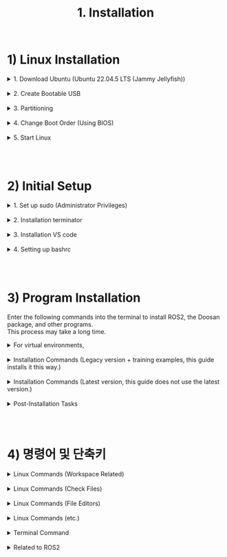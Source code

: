 # <center>1. Installation</center>

<br/>
<!------------------------------------------------------------------->

# 1) Linux Installation

<!------------------------------------------------------------------->
<details>
<summary>1. Download Ubuntu (Ubuntu 22.04.5 LTS (Jammy Jellyfish))</summary>

1. Download the ISO file via the link.(ubuntu-22.04.5-desktop-amd64.iso)  
https://releases.ubuntu.com/jammy/
</details>

<br/>
<!------------------------------------------------------------------->
<details>
<summary>2. Create Bootable USB</summary>

1) Prepare a bootable USB (4GB or larger)<br/>
2) Download Rufus: https://rufus.ie/en/<br/>
3) Connect the USB to your computer and run Rufus<br/>
4) Select the previously downloaded "ubuntu-22.04.5-desktop-amd64.iso" file, then click the 'Start' button<br/>
</details>

<br/>
<!------------------------------------------------------------------->
<details>
<summary>3. Partitioning</summary>

1. Windows Control Panel > Navigate to the Disk Management page to partition your drive<br/>
2. Right-click the partition and select "Shrink Volume"<br/>
3. Allocate enough disk space for the Linux installation<br/>

</details>


<br/>
<!------------------------------------------------------------------->
<details>
<summary>4. Change Boot Order (Using BIOS)</summary>

1. Shut down the Windows OS
2. Connect the bootable USB
3. Start the computer
4. Enter BIOS by pressing F2 (may vary depending on motherboard)
5. Navigate to the Security menu
6. Click Secure Boot Configuration
7. Change Secure Boot Option to Disabled (revert after Linux installation if not using Linux)
8. Go to the Boot menu
9. Set the Linux OS installation USB as the first priority and save (revert after installation)
10. Restart the computer
</details>


<br/>
<!------------------------------------------------------------------->
<details>
<summary>5. Start Linux</summary>

1. Welcome : English, install Ubuntu
2. Keyboard layout : English(US), English(US)
3. Updates and other software : Normal installation
4. Installation type : Something else - choose the free space and click "+"
5. Create partition : Size*, Primary, Beginning of this space, swap area  
> Size : 102,400MB (100GB) (adjust as required)  
> Type for the new partition : Primary  
> Location for the new partition : Beginning of this space  
> Use as : Ext4 journaling file system  
Mount point : /
1. Where are you? : Seoul
2. Who are you? : Set name and password (set in English, for this guide everything is set to 'asd')
3. Welcome to Ubuntu :  Wait for installation to complete
4. Installation Complete : Click Restart Now
5.  Online Accounts : Skip
6.  Livepatch : Next
7.  Help improve Ubuntu : No, don't send system info - Next
</details>


<br/><br/>
<!------------------------------------------------------------------->

# 2) Initial Setup

<!------------------------------------------------------------------->
<details>
<summary>1. Set up sudo (Administrator Privileges)</summary>

<br/>

Open the administrator settings page (using terminal):
``` bash
$ sudo visudo
```
Add the following lines to the opened file:
``` bash
# Replace 'asd' with your username

# Find the line that says 'root ALL=(ALL:ALL) ALL' and add the following line right below it
asd ALL=(ALL:ALL) ALL # Grants the user permission to use sudo commands

# Add the following line to the very bottom of the bashrc file
asd ALL=NOPASSWD: ALL # Command to bypass password input for sudo commands

# Press Ctrl + X (to save and exit)
```
</details>



<br/>
<!------------------------------------------------------------------->
<details>
<summary>2. Installation terminator</summary>

``` bash
$ sudo apt install terminator -y
```
</details>

<br/>
<!------------------------------------------------------------------->
<details>
<summary>3. Installation VS code</summary>

#### Download: Download the vscode.deb file from the provided link
https://code.visualstudio.com/docs/?dv=linux64_deb

#### Installation (Using Terminal):
(Replace "code_1.94.2-1728494015_amd64" with the actual name of the downloaded file)
``` bash
$ cd Downloads && sudo apt install ./code_1.94.2-1728494015_amd64.deb
```
</details>


<br/>
<!------------------------------------------------------------------->
<details>
<summary>4. Setting up bashrc</summary>

The bashrc file automatically runs when the terminal is launched. Through this process, we will specify commands to assist in using ROS2.  
#### Open the bashrc file:
```bash
$ code ~/.bashrc
```
#### Modify the bashrc file (Add content)
Add the following lines to the bottom of the .bashrc file and save:  

```bash
echo "bashrc is reloaded!"
echo "==================="
echo "if you want to use ROS2(ID=13), type the command \"rt\""
echo "if you want to reload the bashrc, type the command \"sb\""
echo "if you want to open the bashrc, type the command \"cb\""
alias cb="code ~/.bashrc"
alias sb="source ~/.bashrc"
alias cb="code ~/.bashrc"
alias ros_domain="export ROS_DOMAIN_ID=13; echo \"ROS_DOMAIN_ID=13\""
rw() {
cd ~/ros2_ws
export PYTHONPATH=$PYTHONPATH:~/ros2_ws/install/common2/lib/common2/imp
source /opt/ros/humble/local_setup.bash
source install/setup.bash
ros_domain
echo "ROS2 humble is activated! (ID=13) (ros2_ws)"
}
rw

# After saving, restart the terminal for the changes to take effect (or run "source ~/.bashrc"):  
# The rw command specified above will only work correctly after ROS2 installation and package build.  
```
</details>











<br/><br/>
<!------------------------------------------------------------------->

# 3) Program Installation
Enter the following commands into the terminal to install ROS2, the Doosan package, and other programs.<br/> 
This process may take a long time.<br/>

<!------------------------------------------------------------------->
<details>
<summary>For virtual environments,</summary>
<br/> 

For virtual environments,
```bash
$ git clone -b humble-devel https://github.com/doosan-robotics/doosan-robot2.git
```
do not use this command.

<br/>

```bash
$ mkdir -p ~/ros2_ws/src
$ cp ~/Downloads/doosan-robot2-humble-devel.zip ~/ros2_ws/src
$ cd ~/ros2_ws/src
$ unzip doosan-robot2-humble-devel.zip
$ mv doosan-robot2-humble-devel doosan-robot2
$ rm ~/ros2_ws/src/doosan-robot2-humble-devel.zip
```
Instead, use this command to download the Doosan ROS2 Package.

</details>





<br/>
<!------------------------------------------------------------------->
<details>
<summary>Installation Commands (Legacy version + training examples, this guide installs it this way.)</summary>
<br/> 

> Note<br/> 
> 
> "$ROS_DISTRO" and "$USER" require the ROS2 version and your username.<br/>
> e.g. rosdep install -r --from-paths . --ignore-src --rosdistro humble -y
>
> To use ROS2 with Version 3.x Controller, specify the build option:<br/>
> $ colcon build --cmake-args -DDRCF_VER=3<br/>
> <br/>




<br/>

Execute the following commands at once: 

```bash

##################### Setting Variables #####################
ROS_DISTRO=humble # ros2 distribution
USER=asd # user name
ws_name=ros2_ws # workspace name

##################### ROS2 Installation #####################
### Set UTF-8 locale
sudo apt update && sudo apt install -y locales
sudo locale-gen en_US.UTF-8
sudo update-locale LC_ALL=en_US.UTF-8 LANG=en_US.UTF-8
export LANG=en_US.UTF-8

### Install ROS2 repository and dependencies
sudo apt install -y software-properties-common curl
sudo add-apt-repository universe -y
sudo curl -sSL https://raw.githubusercontent.com/ros/rosdistro/master/ros.key -o /usr/share/keyrings/ros-archive-keyring.gpg
echo "deb [arch=$(dpkg --print-architecture) signed-by=/usr/share/keyrings/ros-archive-keyring.gpg] http://packages.ros.org/ros2/ubuntu $(. /etc/os-release && echo $UBUNTU_CODENAME) main" | sudo tee /etc/apt/sources.list.d/ros2.list > /dev/null
sudo apt update
sudo apt upgrade -y
sudo apt install -y ros-humble-desktop ros-humble-ros-base ros-dev-tools

##################### Docker Installation #####################
sudo apt-get update
sudo apt-get install -y ca-certificates curl
sudo install -m 0755 -d /etc/apt/keyrings
sudo curl -fsSL https://download.docker.com/linux/ubuntu/gpg -o /etc/apt/keyrings/docker.asc
sudo chmod a+r /etc/apt/keyrings/docker.asc
echo "deb [arch=$(dpkg --print-architecture) signed-by=/etc/apt/keyrings/docker.asc] https://download.docker.com/linux/ubuntu $(. /etc/os-release && echo "$VERSION_CODENAME") stable" | sudo tee /etc/apt/sources.list.d/docker.list > /dev/null
sudo apt-get update
sudo apt-get install -y docker-ce docker-ce-cli containerd.io docker-buildx-plugin docker-compose-plugin
sudo docker run hello-world

##################### Doosan ROS2 Package Installation#####################
### Prerequisite installation elements before package installation
sudo apt-get update
sudo apt-get install -y libpoco-dev libyaml-cpp-dev wget
sudo apt-get install -y ros-humble-control-msgs ros-humble-realtime-tools ros-humble-xacro ros-humble-joint-state-publisher-gui ros-humble-ros2-control ros-humble-ros2-controllers ros-humble-gazebo-msgs ros-humble-moveit-msgs dbus-x11 ros-humble-moveit-configs-utils ros-humble-moveit-ros-move-group
sudo apt install ros-humble-moveit* -y

### install gazebo sim
$ echo "deb http://packages.osrfoundation.org/gazebo/ubuntu-stable $(lsb_release -cs) main" | sudo tee /etc/apt/sources.list.d/gazebo-stable.list
wget http://packages.osrfoundation.org/gazebo.key -O - | sudo apt-key add -
sudo apt-get update
sudo apt-get install -y libignition-gazebo6-dev ros-humble-gazebo-ros-pkgs ros-humble-moveit-msgs ros-humble-ros-gz-sim ros-humble-ros-gz-image ros-humble-tf-transformations

### We recommand the /home/<user_home>/ros2_ws/src
mkdir -p ~/$ws_name/src
cd ~/$ws_name/src
git clone -b humble https://github.com/seonghyun-ma/doosan-robot2.git
git clone -b humble https://github.com/ros-controls/gz_ros2_control
sudo rosdep init
rosdep update
rosdep install -r --from-paths . --ignore-src --rosdistro $ROS_DISTRO -y

### Install Doosan Robot Emulator
cd ~/$ws_name/src/doosan-robot2
sudo usermod -aG docker $USER
sudo ./install_emulator.sh

### Build settings
cd ~/$ws_name
source /opt/ros/humble/setup.bash
colcon build # v3 --> colcon build -DDRCF_VER=3
. install/setup.bash
```
</details>





<br/>
<!------------------------------------------------------------------->
<details>
<summary>Installation Commands (Latest version, this guide does not use the latest version.)</summary>
<br/> 

> Note<br/> 
> 
> "$ROS_DISTRO" and "$USER" require the ROS2 version and your username.<br/>
> e.g. rosdep install -r --from-paths . --ignore-src --rosdistro humble -y
>
> To use ROS2 with Version 3.x Controller, specify the build option:<br/>
> $ colcon build --cmake-args -DDRCF_VER=3<br/>
> <br/>




<br/>

Execute the following commands at once: 

```bash

##################### Setting Variables #####################
ROS_DISTRO=humble # ros2 distribution
USER=asd # user name
ws_name=ros2_ws # workspace name

##################### ROS2 Installation #####################
### Set UTF-8 locale
sudo apt update && sudo apt install -y locales
sudo locale-gen en_US.UTF-8
sudo update-locale LC_ALL=en_US.UTF-8 LANG=en_US.UTF-8
export LANG=en_US.UTF-8

### Install ROS2 repository and dependencies
sudo apt install -y software-properties-common curl
sudo add-apt-repository universe -y
sudo curl -sSL https://raw.githubusercontent.com/ros/rosdistro/master/ros.key -o /usr/share/keyrings/ros-archive-keyring.gpg
echo "deb [arch=$(dpkg --print-architecture) signed-by=/usr/share/keyrings/ros-archive-keyring.gpg] http://packages.ros.org/ros2/ubuntu $(. /etc/os-release && echo $UBUNTU_CODENAME) main" | sudo tee /etc/apt/sources.list.d/ros2.list > /dev/null
sudo apt update
sudo apt upgrade -y
sudo apt install -y ros-humble-desktop ros-humble-ros-base ros-dev-tools

##################### Docker Installation #####################
sudo apt-get update
sudo apt-get install -y ca-certificates curl
sudo install -m 0755 -d /etc/apt/keyrings
sudo curl -fsSL https://download.docker.com/linux/ubuntu/gpg -o /etc/apt/keyrings/docker.asc
sudo chmod a+r /etc/apt/keyrings/docker.asc
echo "deb [arch=$(dpkg --print-architecture) signed-by=/etc/apt/keyrings/docker.asc] https://download.docker.com/linux/ubuntu $(. /etc/os-release && echo "$VERSION_CODENAME") stable" | sudo tee /etc/apt/sources.list.d/docker.list > /dev/null
sudo apt-get update
sudo apt-get install -y docker-ce docker-ce-cli containerd.io docker-buildx-plugin docker-compose-plugin
sudo docker run hello-world

##################### Doosan ROS2 Package Installation#####################
### Prerequisite installation elements before package installation
sudo apt-get update
sudo apt-get install -y libpoco-dev libyaml-cpp-dev wget
sudo apt-get install -y ros-humble-control-msgs ros-humble-realtime-tools ros-humble-xacro ros-humble-joint-state-publisher-gui ros-humble-ros2-control ros-humble-ros2-controllers ros-humble-gazebo-msgs ros-humble-moveit-msgs dbus-x11 ros-humble-moveit-configs-utils ros-humble-moveit-ros-move-group
sudo apt install ros-humble-moveit* -y

### install gazebo sim
$ echo "deb http://packages.osrfoundation.org/gazebo/ubuntu-stable $(lsb_release -cs) main" | sudo tee /etc/apt/sources.list.d/gazebo-stable.list
wget http://packages.osrfoundation.org/gazebo.key -O - | sudo apt-key add -
sudo apt-get update
sudo apt-get install -y libignition-gazebo6-dev ros-humble-gazebo-ros-pkgs ros-humble-moveit-msgs ros-humble-ros-gz-sim ros-humble-ros-gz-image ros-humble-tf-transformations

### We recommand the /home/<user_home>/ros2_ws/src
mkdir -p ~/$ws_name/src
cd ~/$ws_name/src
git clone -b humble-devel https://github.com/doosan-robotics/doosan-robot2.git
git clone -b humble https://github.com/ros-controls/gz_ros2_control
sudo rosdep init
rosdep update
rosdep install -r --from-paths . --ignore-src --rosdistro $ROS_DISTRO -y

### Install Doosan Robot Emulator
cd ~/$ws_name/src/doosan-robot2
sudo usermod -aG docker $USER
sudo ./install_emulator.sh

### Build settings
cd ~/$ws_name
source /opt/ros/humble/setup.bash
colcon build # v3 --> colcon build -DDRCF_VER=3
. install/setup.bash
```
</details>



<br/>
<!------------------------------------------------------------------->
<details>
<summary>Post-Installation Tasks</summary>

<br/>

After the installation is complete, restart the system through the terminal (Command : reboot)
</details>











<br/><br/>
<!------------------------------------------------------------------->

# 4) 명령어 및 단축키

<details>
<summary>Linux Commands (Workspace Related)</summary>

| Command | Content | Remarks |
|-|-|-|
|cd         |Changing Workspace Locations               |$ cd [file_path]|
|cd /       |Move to the root directory                 ||
|cd ~       |Move to the home directory                 ||
|cd .       |Move to the current directory (refresh)    ||
|cd ..      |Move to the parent directory               |/app/bin/logs → /app/bin|
|cd -       |Move to the previous directory (go back)
|pwd        |Check the current directory
|mkdir      |Create a directory
|rmdir      |Delete a directory (only works if the directory is empty)
|rm         |Delete a file or directory                 |-r : Delete subdirectories
|           |                                           |-f : Force delete
|           |                                           |-i : Confirms before deletion
|ls         |Check the list of files or directories in the current directory    |$ ls -al
|           |                                           |-a : View all
|           |                                   |-l : Detailed information (owner, size, modification time, etc.)
|           |                                           |-S : Sort by size
|           |                                           |-h : Change units (KB, GB, etc.)
</details>








<br/>
<!------------------------------------------------------------------->
<details>
<summary>Linux Commands (Check Files)</summary>

| Command | Content | Remarks |
|-|-|-|
|cat    | Check short text file contents  | Can concatenate and display multiple files ($ cat [file1] [file2])
|more   | Check long text file contents   | Automatically exits after reading the file (more)
|less   | Check long text file contents   | Unlike "more", allows up and down navigation, exit with 'q' (less)
|head   | Display the first 10 lines | Can specify the number of lines with the -n option (head -n 5 [file_name])
|tail   | Display the last 10 lines  | Can specify the number of lines with the -n option (tail -n 5 [file_name])
</details>








<br/>
<!------------------------------------------------------------------->
<details>
<summary>Linux Commands (File Editors)</summary>

| Command | Content | Remarks |
|-|-|-|
|vi      | CLI text editor|
|vim     | Enhanced version of vi|
|nano    | CLI text editor with Ctrl commands|
|gedit   | GUI text editor (similar to Notepad)|
|code    | Using VS Code editor | Available after installing Visual Studio Code
</details>







<br/>
<!------------------------------------------------------------------->
<details>
<summary>Linux Commands (etc.)</summary>

| Command | Content | Remarks |
|-|-|-|
|clear      | Clear terminal screen         |
|echo       | Print to the screen           | $ echo 'hello world'
|alias|Create user-defind command| $ alias aa="[long command]" → Use the long command by entering 'aa' in the CLI
|unalias    | Delete user-defind command    |
|grep       | Search for specific words     | Use in command output : $ [command] \| grep [content]
|||Use on files : $ grep [content] [file_name]
</details>



<br/>
<!------------------------------------------------------------------->
<details>
<summary>Terminal Command</summary>

| Terminal Command | Content | Remarks |
|-|-|-|
|Ctrl + Alt + T     | Run terminal | The bashrc file is executed together when the terminal starts
|Ctrl + '-'         | Decrease font size
|Ctrl + Shift + '+' | Increase font size
|Ctrl + Shift + C   | Copy
|Ctrl + Shift + V   | Paste
|Ctrl + Shift + W   | Close one terminal window | Terminator only
|Ctrl + Shift + Q   | Close all terminal windows | Terminator only
|Ctrl + Shift + E   | Split vertically | Terminator only
|Ctrl + Shift + O   | Split horizontally | Terminator only
</details>



<br/>
<!------------------------------------------------------------------->
<details>
<summary>Related to ROS2</summary>

### Nodes
| Command | Description |
|-|-|
|ros2 node list | List of currently running nodes
|ros2 node info [node name]	| Check information of the specified node

### Topics
| Command | Description |
|-|-|
|ros2 topic list                    | List of currently active topics
|ros2 topic type [topic name]       | Check type of the specified topic
|ros2 topic info [topic name]       | Check information of the specified topic
|ros2 topic echo [topic name]       | Subscribe to the specified topic (continuously receives messages)
|ros2 topic pub --[publish rate] [topic name] [type] [arguments]| Publish to the specified topic

### Services
| Command | Description |
|-|-|
|ros2 service list                                      | List of currently available services
|ros2 service type [service name]                       | Check type of the specified service
|ros2 service call [service name] [type] [arguments]    | Call the specified service

### Actions
| Command | Description |
|-|-|
|ros2 action list                                       | List of currently available actions
|ros2 action info [action name]                         | Check information of the specified action
|ros2 action send_goal [action name] [type] [arguments] | Execute the specified action

### Interface (Message Types)
| Command | Description |
|-|-|
|ros2 interface show [message type]| Check interface of the type (for data input)
</details>

